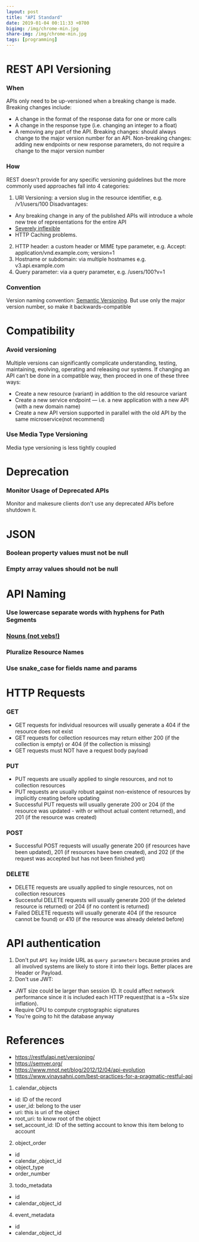 ```yaml
---
layout: post
title: "API Standard"
date: 2019-01-04 00:11:33 +0700
bigimg: /img/chrome-min.jpg
share-img: /img/chrome-min.jpg
tags: [programming]
---
```


# REST API Versioning

### When

APIs only need to be up-versioned when a breaking change is made. Breaking changes include:

- A change in the format of the response data for one or more calls
- A change in the response type (i.e. changing an integer to a float)
- A removing any part of the API.
  Breaking changes: should always change to the major version number for an API.
  Non-breaking changes: adding new endpoints or new response parameters, do not require a change to the major version number

### How

REST doesn’t provide for any specific versioning guidelines but the more commonly used approaches fall into 4 categories:

1. URI Versioning: a version slug in the resource identifier, e.g. /v1/users/100
   Disadvantages:

- Any breaking change in any of the published APIs will introduce a whole new tree of representations for the entire API
- [Severely inflexible](https://www.mnot.net/blog/2012/12/04/api-evolution)
- HTTP Caching problems.

2. HTTP header: a custom header or MIME type parameter, e.g. Accept: application/vnd.example.com; version=1
3. Hostname or subdomain: via multiple hostnames e.g. v3.api.example.com
4. Query parameter: via a query parameter, e.g. /users/100?v=1

### Convention

Version naming convention:
[Semantic Versioning](https://semver.org/). But use only the major version number, so make it backwards-compatible

# Compatibility

### Avoid versioning

Multiple versions can significantly complicate understanding, testing, maintaining, evolving, operating and releasing our systems.
If changing an API can’t be done in a compatible way, then proceed in one of these three ways:

- Create a new resource (variant) in addition to the old resource variant
- Create a new service endpoint — i.e. a new application with a new API (with a new domain name)
- Create a new API version supported in parallel with the old API by the same microservice(not recommend)

### Use Media Type Versioning

Media type versioning is less tightly coupled

# Deprecation

### Monitor Usage of Deprecated APIs

Monitor and makesure clients don't use any deprecated APIs before shutdown it.

# JSON

### Boolean property values must not be null

### Empty array values should not be null

# API Naming

### Use lowercase separate words with hyphens for Path Segments

### [Nouns (not vebs!)](https://apigee.com/about/blog/technology/restful-api-design-nouns-are-good-verbs-are-bad)

### Pluralize Resource Names

### Use snake_case for fields name and params

# HTTP Requests

### GET

- GET requests for individual resources will usually generate a 404 if the resource does not exist
- GET requests for collection resources may return either 200 (if the collection is empty) or 404 (if the collection is missing)
- GET requests must NOT have a request body payload

### PUT

- PUT requests are usually applied to single resources, and not to collection resources
- PUT requests are usually robust against non-existence of resources by implicitly creating before updating
- Successful PUT requests will usually generate 200 or 204 (if the resource was updated - with or without actual content returned), and 201 (if the resource was created)

### POST

- Successful POST requests will usually generate 200 (if resources have been updated), 201 (if resources have been created), and 202 (if the request was accepted but has not been finished yet)

### DELETE

- DELETE requests are usually applied to single resources, not on collection resources
- Successful DELETE requests will usually generate 200 (if the deleted resource is returned) or 204 (if no content is returned)
- Failed DELETE requests will usually generate 404 (if the resource cannot be found) or 410 (if the resource was already deleted before)

# API authentication

1. Don't put `API key` inside URL as `query parameters` because proxies and all involved systems are likely to store it into their logs. Better places are Header or Payload.
2. Don't use JWT:

- JWT size could be larger than session ID. It could affect network performance since it is included each HTTP request(that is a ~51x size inflation).
- Require CPU to compute cryptographic signatures
- You’re going to hit the database anyway

# References

- https://restfulapi.net/versioning/
- https://semver.org/
- https://www.mnot.net/blog/2012/12/04/api-evolution
- https://www.vinaysahni.com/best-practices-for-a-pragmatic-restful-api

1. calendar_objects

- id: ID of the record
- user_id: belong to the user
- uri: this is uri of the object
- root_uri: to know root of the object
- set_account_id: ID of the setting account to know this item belong to account

2. object_order

- id
- calendar_object_id
- object_type
- order_number

3. todo_metadata

- id
- calendar_object_id

4. event_metadata

- id
- calendar_object_id
